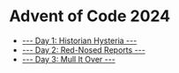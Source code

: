 # Advent of Code 2024

- [--- Day 1: Historian Hysteria ---](https://github.com/MaciejSla/AOC2024/tree/main/Day1)
- [--- Day 2: Red-Nosed Reports ---](https://github.com/MaciejSla/AOC2024/tree/main/Day2)
- [--- Day 3: Mull It Over ---](https://github.com/MaciejSla/AOC2024/tree/main/Day3)
